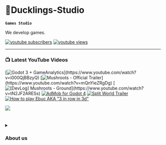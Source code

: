 # 🐤Ducklings-Studio

**`Games Studio`**

We develop games.

   <p align="left">
      <a href="https://www.youtube.com/channel/UC4bGahX85fJYoVTVtk_vhCg">
         <img alt="youtube subscribers" title="Subscribe to my YouTube channel" src="https://custom-icon-badges.demolab.com/youtube/channel/subscribers/UC4bGahX85fJYoVTVtk_vhCg?color=%23E05D44&label=SUBSCRIBE&logo=video&logoColor=white&style=for-the-badge&labelColor=CE4630"/></a> 
      <a href="https://www.youtube.com/channel/UC4bGahX85fJYoVTVtk_vhCg">
         <img alt="youtube views" title="YouTube views" src="https://custom-icon-badges.demolab.com/youtube/channel/views/UC4bGahX85fJYoVTVtk_vhCg?color=%23E1AD0E&logo=eye&logoColor=white&style=for-the-badge&labelColor=C79600"/></a> 
   </p>

---

### 📺 Latest YouTube Videos

<!-- BEGIN YOUTUBE-CARDS -->
[![Godot 3 + GameAnalytics](https://ytcards.demolab.com/?id=i000QjBBzyQ&title=Godot+3+++GameAnalytics&lang=en&background_color=%230d1117&title_color=%23ffffff&stats_color=%23dedede&width=250&duration=409%20"Godot%203%20+%20GameAnalytics")](https://www.youtube.com/watch?v=i000QjBBzyQ)
[![Mushroots - Official Trailer](https://ytcards.demolab.com/?id=mQnYieZRgDg&title=Mushroots+-+Official+Trailer&lang=en&background_color=%230d1117&title_color=%23ffffff&stats_color=%23dedede&width=250&duration=106%20"Mushroots%20-%20Official%20Trailer")](https://www.youtube.com/watch?v=mQnYieZRgDg)
[![[DevLog] Mushroots - Ground](https://ytcards.demolab.com/?id=tN2JF2ARESs&title=[DevLog]+Mushroots+-+Ground&lang=en&background_color=%230d1117&title_color=%23ffffff&stats_color=%23dedede&width=250&duration=90%20"[DevLog]%20Mushroots%20-%20Ground")](https://www.youtube.com/watch?v=tN2JF2ARESs)
[![AdMob for Godot 4](https://ytcards.demolab.com/?id=FAqs3UoJZco&title=AdMob+for+Godot+4&lang=en&background_color=%230d1117&title_color=%23ffffff&stats_color=%23dedede&width=250&duration=151 "AdMob for Godot 4")](www.youtube.com/watch?v=FAqs3UoJZco)
[![Split World Trailer](https://ytcards.demolab.com/?id=GnkO6Va3NJo&title=Split+World+Trailer&lang=en&background_color=%230d1117&title_color=%23ffffff&stats_color=%23dedede&width=250&duration=52 "Split World Trailer")](https://www.youtube.com/watch?v=GnkO6Va3NJo)
[![How to play Ebuc AKA "3 in row in 3d"](https://ytcards.demolab.com/?id=9OV5jzQ5j-4&title=How+to+play+Ebuc?!&lang=en&background_color=%230d1117&title_color=%23ffffff&stats_color=%23dedede&width=250&duration=70 "How to play Ebuc AKA \"3 in row in 3d\"")](https://www.youtube.com/watch?v=9OV5jzQ5j-4)
<!-- END YOUTUBE-CARDS -->

[<img src="https://custom-icon-badges.demolab.com/badge/-Subscribe%20For%20More-red?style=for-the-badge&logo=video&logoColor=white"/>](https://www.youtube.com/channel/UC4bGahX85fJYoVTVtk_vhCg)

#

<details>
 <summary><h3>About us</h3></summary>
   kar

[youtube]: https://www.youtube.com/channel/UC4bGahX85fJYoVTVtk_vhCg
